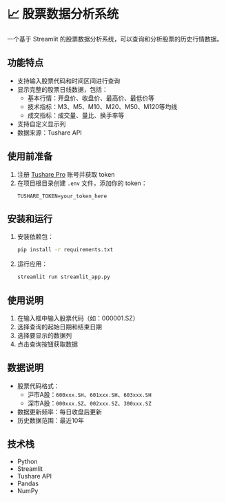 # 📈 股票数据分析系统

一个基于 Streamlit 的股票数据分析系统，可以查询和分析股票的历史行情数据。

## 功能特点

- 支持输入股票代码和时间区间进行查询
- 显示完整的股票日线数据，包括：
  - 基本行情：开盘价、收盘价、最高价、最低价等
  - 技术指标：M3、M5、M10、M20、M50、M120等均线
  - 成交指标：成交量、量比、换手率等
- 支持自定义显示列
- 数据来源：Tushare API

## 使用前准备

1. 注册 [Tushare Pro](https://tushare.pro/) 账号并获取 token
2. 在项目根目录创建 `.env` 文件，添加你的 token：
   ```
   TUSHARE_TOKEN=your_token_here
   ```

## 安装和运行

1. 安装依赖包：
   ```bash
   pip install -r requirements.txt
   ```

2. 运行应用：
   ```bash
   streamlit run streamlit_app.py
   ```

## 使用说明

1. 在输入框中输入股票代码（如：000001.SZ）
2. 选择查询的起始日期和结束日期
3. 选择要显示的数据列
4. 点击查询按钮获取数据

## 数据说明

- 股票代码格式：
  - 沪市A股：`600xxx.SH`、`601xxx.SH`、`603xxx.SH`
  - 深市A股：`000xxx.SZ`、`002xxx.SZ`、`300xxx.SZ`
- 数据更新频率：每日收盘后更新
- 历史数据范围：最近10年

## 技术栈

- Python
- Streamlit
- Tushare API
- Pandas
- NumPy
